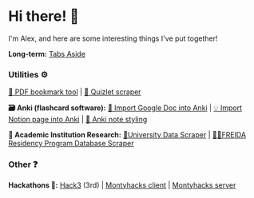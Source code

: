 
# Hi there! 👋

I'm Alex, and here are some interesting things I've put together!

<!---
<div>
  <img height="165" align="left" src="https://github-readme-stats-bay-nu.vercel.app/api?username=blueputty01&count_private=true&include_all_commits=true&show_icons=true" />
  <img src="https://github-readme-stats-bay-nu.vercel.app/api/top-langs/?username=blueputty01&layout=compact" />
</div>
# Featured 📑
-->

**Long-term:** [Tabs Aside](https://github.com/blueputty01/tabs-aside)

### Utilities ⚙️
[📑 PDF bookmark tool](https://github.com/blueputty01/pdf-bookmarking) | [📇 Quizlet scraper](https://github.com/blueputty01/quizlet-downloader)

**🗃️ Anki (flashcard software):** [📄 Import Google Doc into Anki](https://github.com/blueputty01/google-doc-2-anki) | [💡 Import Notion page into Anki](https://github.com/blueputty01/notion-to-anki) | [🎨 Anki note styling](https://github.com/blueputty01/anki-card-styles)

**🏫 Academic Institution Research:** [👩‍University Data Scraper](https://github.com/blueputty01/college-data-collection) | [👩‍⚕️FREIDA Residency Program Database Scraper](https://github.com/blueputty01/ama-scraping)

### Other ❓
**Hackathons 💭:** [Hack3](https://github.com/blueputty01/hack3) (3rd) | [Montyhacks client](https://github.com/blueputty01/ai-farming-client) | [Montyhacks server](https://github.com/blueputty01/ai-farming-server)

<!---
## Templates
* [React/Express config](https://github.com/blueputty01/react-express-template)
* [create-react-app as a template repository](https://github.com/blueputty01/create-react-app-template)
-->

